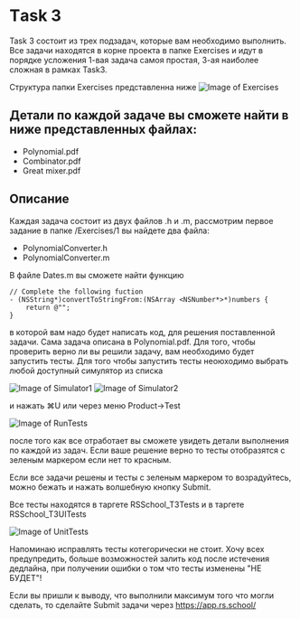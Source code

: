 # Тask 3
Task 3 состоит из трех подзадач, которые вам необходимо выполнить. 
Все задачи находятся в корне проекта в папке Exercises и идут в порядке усложения 
1-вая задача самоя простая, 3-ая наиболее сложная в рамках Task3.

Структура папки Exercises представленна ниже
![Image of Exercises](https://github.com/rolling-scopes-school/rs.ios-stage1-task3.1/blob/master/images/Exercises.png)

## Детали по каждой задаче вы сможете найти в ниже представленных файлах:
  - Polynomial.pdf
  - Combinator.pdf
  - Great mixer.pdf

## Описание 
Каждая задача состоит из двух файлов .h и .m, рассмотрим первое задание
в папке /Exercises/1 вы найдете два файла:
- PolynomialConverter.h
- PolynomialConverter.m

В файле Dates.m вы сможете найти функцию 
```
// Complete the following fuction
- (NSString*)convertToStringFrom:(NSArray <NSNumber*>*)numbers {
    return @"";
}
```
 в которой вам надо будет написать код, для решения поставленной задачи. 
 Сама задача описана в Polynomial.pdf. Для того, чтобы проверить верно ли вы решили 
 задачу, вам необходимо будет запустить тесты. Для того чтобы запустить тесты неоюходимо 
 выбрать любой доступный симулятор из списка

![Image of Simulator1](https://github.com/rolling-scopes-school/rs.ios-stage1-task3.1/blob/master/images/Simulator1.png)
![Image of Simulator2](https://github.com/rolling-scopes-school/rs.ios-stage1-task3.1/blob/master/images/Simulator2.png)

и нажать ⌘U или через меню Product->Test

![Image of RunTests](https://github.com/rolling-scopes-school/rs.ios-stage1-task3.1/blob/master/images/RunTests.png)

после того как все отработает вы сможете увидеть детали выполнения по каждой из задач. 
Если ваше решение верно то тесты отобразятся с зеленым маркером если нет то красным. 

Если все задачи решены и тесты с зеленым маркером то возрадуйтесь, можно бежать и нажать волшебную кнопку Submit.

Все тесты находятся в таргете RSSchool_T3Tests и в таргете RSSchool_T3UITests

![Image of UnitTests](https://github.com/rolling-scopes-school/rs.ios-stage1-task3.1/blob/master/images/UnitTests.png)

Напоминаю исправлять тесты котегорически не стоит. 
Хочу всех предупредить, больше возможностей залить код после истечения дедлайна, при получении ошибки о том что 
тесты изменены "НЕ БУДЕТ"!

Если вы пришли к выводу, что выполнили максимум того что могли сделать, то сделайте Submit задачи через 
https://app.rs.school/




